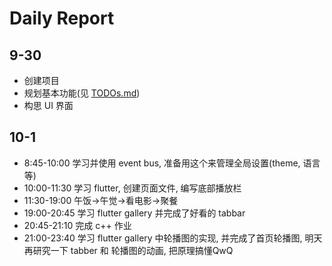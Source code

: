 
# Daily Report

## 9-30

- 创建项目
- 规划基本功能(见 [TODOs.md](./TODOs.md))
- 构思 UI 界面

## 10-1

- 8:45-10:00 学习并使用 event bus, 准备用这个来管理全局设置(theme, 语言等)
- 10:00-11:30 学习 flutter, 创建页面文件, 编写底部播放栏
- 11:30-19:00 午饭->午觉->看电影->聚餐
- 19:00-20:45 学习 flutter gallery 并完成了好看的 tabbar
- 20:45-21:10 完成 c++ 作业
- 21:00-23:40 学习 flutter gallery 中轮播图的实现, 并完成了首页轮播图, 明天再研究一下 tabber 和 轮播图的动画, 把原理搞懂QwQ